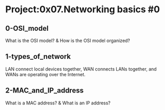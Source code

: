 # Project:0x07.Networking basics #0

## 0-OSI_model

What is the OSI model? & How is the OSI model organized?

## 1-types_of_network

LAN connect local devices together, WAN connects LANs together, and WANs are operating over the Internet.

## 2-MAC_and_IP_address

What is a MAC address? & What is an IP address?